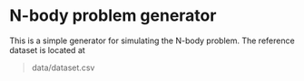 # N-body problem generator

This is a simple generator for simulating the N-body problem.
The reference dataset is located at 
> data/dataset.csv